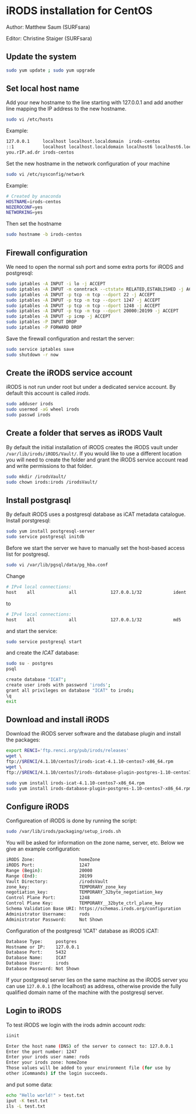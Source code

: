 # iRODS installation for CentOS
Author: Matthew Saum (SURFsara)

Editor: Christine Staiger (SURFsara)

## Update the system
```sh
sudo yum update ; sudo yum upgrade
```

## Set local host name
Add your new hostname to the line starting with 127.0.0.1 and add another line mapping the IP address to the new hostname.
```sh
sudo vi /etc/hosts
```

Example:

```sh
127.0.0.1     localhost localhost.localdomain  irods-centos
::1           localhost localhost.localdomain localhost6 localhost6.localdomain6
you.rIP.ad.dr irods-centos
```

Set the new hostname in the network configuration of your machine

```sh
sudo vi /etc/sysconfig/network 
```

Example:

```sh
# Created by anaconda
HOSTNAME=irods-centos
NOZEROCONF=yes
NETWORKING=yes
```
Then set the  hostname

```sh
sudo hostname -b irods-centos
```

## Firewall configuration
We need to open the normal ssh port and some extra ports for iRODS and postgresql:

```sh
sudo iptables -A INPUT -i lo -j ACCEPT
sudo iptables -A INPUT -m conntrack --ctstate RELATED,ESTABLISHED -j ACCEPT
sudo iptables -A INPUT -p tcp -m tcp --dport 22 -j ACCEPT
sudo iptables -A INPUT -p tcp -m tcp --dport 1247 -j ACCEPT
sudo iptables -A INPUT -p tcp -m tcp --dport 1248 -j ACCEPT
sudo iptables -A INPUT -p tcp -m tcp --dport 20000:20199 -j ACCEPT
sudo iptables -A INPUT -p icmp -j ACCEPT
sudo iptables -P INPUT DROP
sudo iptables -P FORWARD DROP
```
Save the firewall configuration and restart the server:

```sh
sudo service iptables save  
sudo shutdown -r now 
```   

## Create the iRODS service account
iRODS is not run under root but under a dedicated service account. By default this account is called *irods*.

```sh
sudo adduser irods
sudo usermod -aG wheel irods
sudo passwd irods
```

## Create a folder that serves as iRODS Vault

By default the initial installation of iRODS creates the iRODS vault under
`/var/lib/irods/iRODS/Vault/`. If you would like to use a different location you will need to create the folder and grant the iRODS service account read and write permissions to that folder.

```sh
sudo mkdir /irodsVault/
sudo chown irods:irods /irodsVault/
```

## Install postgrasql
By default iRODS uses a postgresql database as iCAT metadata catalogue.
Install porstgresql:

```sh
sudo yum install postgresql-server
sudo service postgresql initdb
```
Before we start the server we have to manually set the host-based access list for postgresql.

```sh
sudo vi /var/lib/pgsql/data/pg_hba.conf
```

Change
 
```sh
# IPv4 local connections:
host    all             all             127.0.0.1/32            ident
```
to

```sh
# IPv4 local connections:
host    all             all             127.0.0.1/32            md5
```
and start the service:

```sh
sudo service postgresql start
```
and create the *ICAT* database:

```sh
sudo su - postgres
psql

create database "ICAT";
create user irods with password 'irods';
grant all privileges on database "ICAT" to irods;
\q
exit

```

## Download and install iRODS

Download the iRODS server software and the database plugin and install the packages:

```sh
export RENCI='ftp.renci.org/pub/irods/releases'
wget \
ftp://$RENCI/4.1.10/centos7/irods-icat-4.1.10-centos7-x86_64.rpm
wget \
ftp://$RENCI/4.1.10/centos7/irods-database-plugin-postgres-1.10-centos7-x86_64.rpm

sudo yum install irods-icat-4.1.10-centos7-x86_64.rpm
sudo yum install irods-database-plugin-postgres-1.10-centos7-x86_64.rpm
```

## Configure iRODS
Configureation of iRODS is done by running the script:

```sh
sudo /var/lib/irods/packaging/setup_irods.sh

```
You will be asked for information on the zone name, server, etc.
Below we give an example configuration:

```sh
iRODS Zone:                 homeZone
iRODS Port:                 1247
Range (Begin):              20000
Range (End):                20199
Vault Directory:            /irodsVault
zone_key:                   TEMPORARY_zone_key
negotiation_key:            TEMPORARY_32byte_negotiation_key
Control Plane Port:         1248
Control Plane Key:          TEMPORARY__32byte_ctrl_plane_key
Schema Validation Base URI: https://schemas.irods.org/configuration
Administrator Username:     rods
Administrator Password:     Not Shown
```

Configuration of the postgresql 'ICAT' database as iRODS iCAT:

```sh
Database Type:     postgres
Hostname or IP:    127.0.0.1 
Database Port:     5432
Database Name:     ICAT
Database User:     irods
Database Password: Not Shown
```
If your postgresql server lies on the same machine as the iRODS server you can use `127.0.0.1` (the localhost) as address, otherwise provide the fully qualified domain name of the machine with the postgresql server.

## Login to iRODS
To test iRODS we login with the irods admin account *rods*:

```sh
iinit

Enter the host name (DNS) of the server to connect to: 127.0.0.1
Enter the port number: 1247
Enter your irods user name: rods
Enter your irods zone: homeZone
Those values will be added to your environment file (for use by
other iCommands) if the login succeeds.
```

and put some data:

```sh
echo "Hello world!" > test.txt
iput -K test.txt
ils -L test.txt
```

